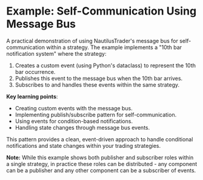 # Example: Self-Communication Using Message Bus

A practical demonstration of using NautilusTrader's message bus for self-communication within a strategy.
The example implements a "10th bar notification system" where the strategy:

1. Creates a custom event (using Python's dataclass) to represent the 10th bar occurrence.
2. Publishes this event to the message bus when the 10th bar arrives.
3. Subscribes to and handles these events within the same strategy.

**Key learning points**:

- Creating custom events with the message bus.
- Implementing publish/subscribe pattern for self-communication.
- Using events for condition-based notifications.
- Handling state changes through message bus events.

This pattern provides a clean, event-driven approach to handle conditional notifications
and state changes within your trading strategies.

**Note:**
While this example shows both publisher and subscriber roles within a single strategy, in practice these roles
can be distributed - any component can be a publisher and any other component can be a subscriber of events.
